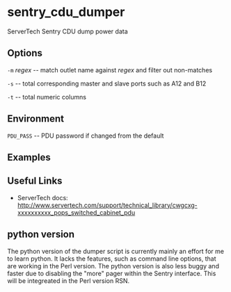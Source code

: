 sentry_cdu_dumper
=================

ServerTech Sentry CDU dump power data

Options
-------

`-m` *regex* -- match outlet name against *regex* and filter out non-matches

`-s` -- total corresponding master and slave ports such as A12 and B12

`-t` -- total numeric columns

Environment
-----------

`PDU_PASS` -- PDU password if changed from the default

Examples
--------

Useful Links
------------

* ServerTech docs: http://www.servertech.com/support/technical_library/cwgcxg-xxxxxxxxxx_pops_switched_cabinet_pdu

python version
--------------

The python version of the dumper script is currently mainly an effort for me to
learn python.  It lacks the features, such as command line options, that are
working in the Perl version.  The python version is also less buggy and faster
due to disabling the "more" pager within the Sentry interface.  This will be
integreated in the Perl version RSN.
